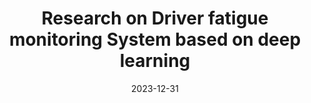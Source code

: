 ---
title: "Research on Driver fatigue monitoring System based on deep learning"
collection: publications
permalink: /publication/publication-1
excerpt: 'This paper is about the number 3. The number 4 is left for future work.'
date: 2023-12-31
---